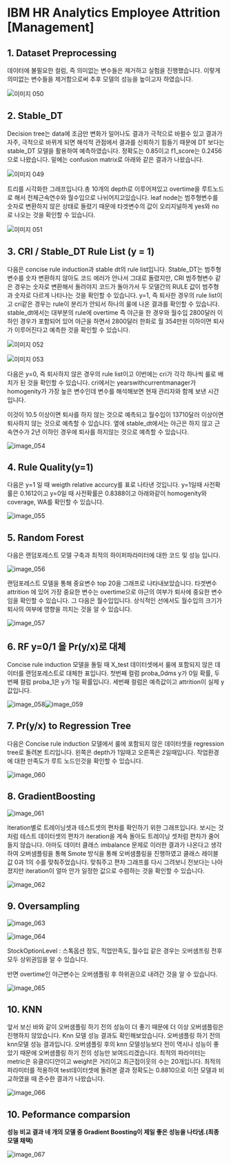 # **IBM HR Analytics Employee Attrition [Management]**



## 1. Dataset Preprocessing



데이터에 불필요한 컬럼, 즉 의미없는 변수들은 제거하고 실험을 진행했습니다. 이렇게 의미없는 변수들을 제거함으로써 추후 모델의 성능을 높이고자 하였습니다.

![이미지 050](README_PNG\image_050.png)



## 2. Stable_DT

Decision tree는 data에 조금만 변화가 일어나도 결과가 극적으로 바뀔수 있고 결과가 자주, 극적으로 바뀌게 되면 해석적 관점에서 결과를 신뢰하기 힘들기 때문에 DT 보다는 stable_DT 모델을 활용하여 예측하였습니다. 정확도는 0.85이고 f1_score는 0.2456으로 나왔습니다.
밑에는 confusion matrix로 아래와 같은 결과가 나왔습니다.

![이미지 049](README_PNG\image_049.png)





트리를 시각화한 그래프입니다.총 10개의 depth로 이루어져있고 overtime을 루트노드로 해서 전체근속연수와 월수입으로 나뉘어지고있습니다. 
leaf node는 범주형변수를 숫자로 변환하지 않은 상태로 돌렸기 때문에 타겟변수의 값이 오리지널하게 yes와 no로 나오는 것을 확인할 수 있습니다.

![이미지 051](README_PNG\image_051.png)



## 3. **CRI /** **Stable_DT** **Rule List (y = 1)**



다음은 concise rule induction과 stable dt의 rule list입니다.
Stable_DT는 범주형 변수를 숫자 변환하지 않아도 코드 에러가 안나서 그대로 돌렸지만, CRI 범주형변수 같은 경우는 숫자로 변환해서 돌려야지 코드가 돌아가서 두 모델간의 RULE 값이 범주형과 숫자로 다르게 나타나는 것을 확인할 수 있습니다.
y=1, 즉 퇴사한 경우의 rule list이고 cri같은 경우는 rule이 분리가 안되서 하나의 룰에 나온 결과를 확인할 수 있습니다.
stable_dt에서는 대부분의 rule에 overtime 즉 야근을 한 경우와 월수입 2800달러 이하인 경우가 포함되어 있어 야근을 하면서 2800달러 한화로 월 354만원 이하이면 퇴사가 이루어진다고 예측한 것을 확인할 수 있습니다.

![이미지 052](README_PNG\image_052.png)

![이미지 053](README_PNG\image_053.png)





다음은 y=0, 즉 퇴사하지 않은 경우의 rule list이고 이번에는 cri가 각각 하나씩 룰로 배치가 된 것을 확인할 수 있습니다.
cri에서는 yearswithcurrentmanager가 homogenity가 가장 높은 변수인데 변수를 해석해보면 현재 관리자와 함께 보낸 시간입니다. 

이것이 10.5  이상이면 퇴사를 하지 않는 것으로 예측되고 월수입이 13710달러 이상이면 퇴사하지 않는 것으로 예측할 수 있습니다.
옆에 stable_dt에서는 야근은 하지 않고 근속연수가 2년 이하인 경우에 퇴사를 하지않는 것으로 예측할 수 있습니다.

![image_054](README_PNG\image_054.png) 





## **4. Rule Quality(y=1)**



다음은 y=1 일 때 weigth relative accurcy를 표로 나타낸 것입니다.
y=1일때 사전확률은 0.1612이고 y=0일 때 사전확률은 0.8388이고 아래와같이 homogenity와 coverage, WA를 확인할 수 있습니다.

![image_055](README_PNG\image_055.png)



## **5. Random Forest**

다음은 랜덤포레스트 모델 구축과 최적의 하이퍼파라미터에 대한 코드 및 성능 입니다.

![image_056](README_PNG\image_056.png)



랜덤포레스트 모델을 통해 중요변수 top 20을 그래프로 나타내보았습니다. 타겟변수 attrition 에 있어 가장 중요한 변수는 overtime으로 야근의 여부가 퇴사에 중요한 변수임을 확인할 수 있습니다. 그 다음은 월수입입니다. 상식적인 선에서도 월수입의 크기가 퇴사의 여부에 영향을 끼치는 것을 알 수 있습니다.



![image_057](README_PNG\image_057.png)



## **6. RF y=0/1** **을** **Pr(y/x)로 대체**



Concise rule induction 모델을 돌릴 때 X_test 데이터셋에서 룰에 포함되지 않은 데이터를 랜덤포레스트로 대체한 표입니다. 
첫번째 컬럼 proba_0dms y가 0일 확률, 두번째 컬럼 proba_1은 y가 1일 확률입니다.
세번째 컬럼은 예측값이고 attrition이 실제 y값입니다.

![image_058](README_PNG\image_058.png)![image_059](README_PNG\image_059.png)

## **7. Pr(y/x) to Regression Tree** 

다음은 Concise rule induction 모델에서 룰에 포함되지 않은 데이터셋을 regression tree로 돌려본 트리입니다. 왼쪽은 depth가 1일때고 오른쪽은 2일때입니다. 작업환경에 대한 만족도가 루트 노드인것을 확인할 수 있습니다.

![image_060](README_PNG\image_060.png)



## **8. GradientBoosting**

![image_061](README_PNG\image_061.png)





Iteration별로 트레이닝셋과 테스트셋의 편차를 확인하기 위한 그래프입니다.
보시는 것 처럼 테스트 데이터셋의 편차가 iteration을 계속 돌아도 트레이닝 셋처럼 편차가 줄어들지 않습니다.
아마도 데이터 클래스 imbalance 문제로 이러한 결과가 나온다고 생각하여 오버샘플링을 통해 Smote 방식을 통해 오버샘플링을 진행하였고 클래스 레이블 값 0과 1의 수를 맞춰주었습니다.
맞춰주고 편차 그래프를 다시 그려보니 전보다는 나아졌지만 iteration이 얼마 안가 일정한 값으로 수렴하는 것을 확인할 수 있습니다.

![image_062](README_PNG\image_062.png)



## **9. Oversampling**

![image_063](README_PNG\image_063.png)

![image_064](README_PNG\image_064.png)



StockOptionLevel : 스톡옵션 정도,  직업만족도, 월수입 같은 경우는 오버샘프링 전후 모두 상위권임을 알 수 있습니다. 

반면 overtime인 야근변수는 오버샘플링 후 하위권으로 내려간 것을 알 수 있습니다.

![image_065](README_PNG\image_065.png)

## 10. KNN

앞서 보신 바와 같이 오버샘플링 하기 전의 성능이 더 좋기 때문에 더 이상 오버샘플링은 진행하지 않았습니다.
Knn 모델 성능 결과도 확인해보았습니다.
오버샘플링 하기 전의  knn모델 성능 결과입니다. 오버샘플링 후의 knn 모델성능보다 전이 역시나 성능이 좋았기 때문에 오버샘플링 하기 전의 성능만 보여드리겠습니다.
최적의 파라미터는 metric은 유클리디안이고 weight은 거리이고 최근접이웃의 수는 20개입니다.
최적의 파라미터를 적용하여 test데이터셋에 돌려본 결과 정확도는 0.8810으로 이전 모델과 비교하였을 때 준수한 결과가 나왔습니다.

![image_066](README_PNG\image_066.png)



## 10. Peformance comparsion

**성능 비교 결과 네 개의 모델 중 Gradient Boosting이 제일 좋은 성능을 나타냄.(최종 모델 채택)**

![image_067](README_PNG\image_067.png)

